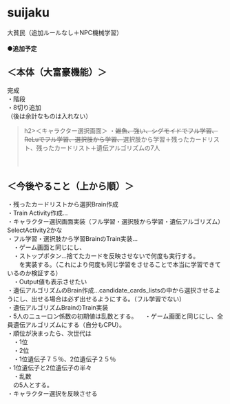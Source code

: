 # suijaku
大貧民（追加ルールなし＋NPC機械学習）
<BR><BR>
  <b>●追加予定</b><BR>
  <h2>＜本体（大富豪機能）＞</h2>
完成<BR>
・階段<BR>
・8切り追加<BR>
（後は余計なものは入れない）<BR>
  
>h2>＜キャラクター選択画面＞</h2>
・<s>雑魚、強い、シグモイドでフル学習、ReLuでフル学習、選択肢から学習、</s>選択肢から学習＋残ったカードリスト、残ったカードリスト＋遺伝アルゴリズムの7人<BR>
<BR><BR>
  
<h2>＜今後やること（上から順）＞</h2>
・残ったカードリストから選択Brain作成<BR>
・Train Activity作成…<BR>
  ・キャラクター選択画面実装（フル学習・選択肢から学習・遺伝アルゴリズム）SelectActivity2かな<BR>
  ・フル学習・選択肢から学習BrainのTrain実装…<BR>
  　・ゲーム画面と同じにし、<BR>
  　・ストップボタン…捨てたカードを反映させないで何度も実行する。<BR>
  　　を実装する。（これにより何度も同じ学習をさせることで本当に学習できているのか検証する）<BR>
  　・Output値も表示させたい<BR>
・遺伝アルゴリズムのBrain作成…candidate_cards_listsの中から選択させるようにし、出せる場合は必ず出せるようにする。（フル学習でない）<BR>
・遺伝アルゴリズムBrainのTrain実装<BR>
  ・5人のニューロン係数の初期値は乱数とする。
　・ゲーム画面と同じにし、全員遺伝アルゴリズムにする（自分もCPU）。<BR>
  ・順位が決まったら、次世代は<BR>
  　・1位<BR>
  　・2位<BR>
  　・1位遺伝子７５％、2位遺伝子２５％<BR>
    ・1位遺伝子と2位遺伝子の半々<BR>
  　・乱数<BR>
  　の5人とする。<BR>
・キャラクター選択を反映させる

